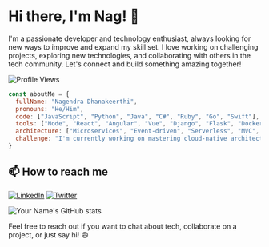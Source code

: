 # Hi there, I'm Nag! 👋
I'm a passionate developer and technology enthusiast, always looking for new ways to improve and expand my skill set. I love working on challenging projects, exploring new technologies, and collaborating with others in the tech community. Let's connect and build something amazing together!

![Profile Views](https://komarev.com/ghpvc/?username=nagstler&color=blueviolet)

```javascript
const aboutMe = {
  fullName: "Nagendra Dhanakeerthi",
  pronouns: "He/Him",
  code: ["JavaScript", "Python", "Java", "C#", "Ruby", "Go", "Swift"],
  tools: ["Node", "React", "Angular", "Vue", "Django", "Flask", "Docker", "Kubernetes", "AWS", "Azure", "GCP"],
  architecture: ["Microservices", "Event-driven", "Serverless", "MVC", "SPA", "Progressive Web Apps"],
  challenge: "I'm currently working on mastering cloud-native architectures and developing scalable applications."
}
```

## 📫 How to reach me

[![LinkedIn](https://img.icons8.com/color/48/000000/linkedin.png)](https://www.linkedin.com/in/nagstler/)
[![Twitter](https://img.icons8.com/color/48/000000/twitter.png)](https://twitter.com/nagstler)


![Your Name's GitHub stats](https://github-readme-stats.vercel.app/api?username=nagstler&show_icons=true&theme=radical) 

Feel free to reach out if you want to chat about tech, collaborate on a project, or just say hi! 😄
